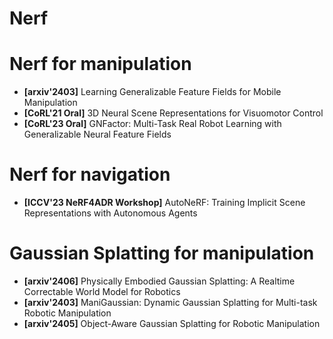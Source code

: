 # Nerf

# Nerf for manipulation

* **[arxiv'2403]** Learning Generalizable Feature Fields for Mobile Manipulation
* **[CoRL'21 Oral]** 3D Neural Scene Representations for Visuomotor Control
* **[CoRL'23 Oral]** GNFactor: Multi-Task Real Robot Learning with Generalizable Neural Feature Fields

# Nerf for navigation

* **[ICCV'23 NeRF4ADR Workshop]** AutoNeRF: Training Implicit Scene Representations with Autonomous Agents


# Gaussian Splatting for manipulation

* **[arxiv'2406]** Physically Embodied Gaussian Splatting: A Realtime Correctable World Model for Robotics
* **[arxiv'2403]** ManiGaussian: Dynamic Gaussian Splatting for Multi-task Robotic Manipulation
* **[arxiv'2405]** Object-Aware Gaussian Splatting for Robotic Manipulation
